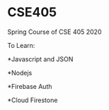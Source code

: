 # CSE405
Spring Course of CSE 405 2020

To Learn:

*Javascript and JSON

*Nodejs

*Firebase Auth

*Cloud Firestone

